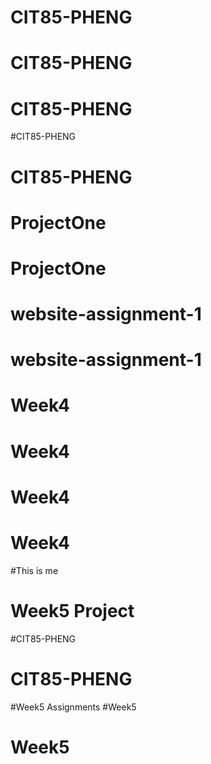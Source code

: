 # CIT85-PHENG
# CIT85-PHENG
# CIT85-PHENG
#CIT85-PHENG
# CIT85-PHENG
# ProjectOne
# ProjectOne
# website-assignment-1
# website-assignment-1
# Week4
# Week4
# Week4
# Week4
#This is me
# Week5 Project
#CIT85-PHENG
# CIT85-PHENG
#Week5 Assignments
#Week5
# Week5
